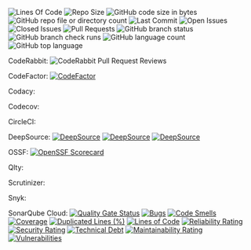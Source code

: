 ![Lines Of Code](https://tokei.rs/b1/github/LCSOGthb/AirMerge)
![Repo Size](https://img.shields.io/github/repo-size/LCSOGthb/AirMerge)
![GitHub code size in bytes](https://img.shields.io/github/languages/code-size/LCSOGthb/AirMerge)
![GitHub repo file or directory count](https://img.shields.io/github/directory-file-count/LCSOGthb/AirMerge)
![Last Commit](https://img.shields.io/github/last-commit/LCSOGthb/AirMerge)
![Open Issues](https://img.shields.io/github/issues/LCSOGthb/AirMerge)
![Closed Issues](https://img.shields.io/github/issues-closed/LCSOGthb/AirMerge)
![Pull Requests](https://img.shields.io/github/issues-pr/LCSOGthb/AirMerge)
![GitHub branch status](https://img.shields.io/github/checks-status/LCSOGthb/AirMerge/main)
![GitHub branch check runs](https://img.shields.io/github/check-runs/LCSOGthb/AirMerge/main)
![GitHub language count](https://img.shields.io/github/languages/count/LCSOGthb/AirMerge)
![GitHub top language](https://img.shields.io/github/languages/top/LCSOGthb/AirMerge)

CodeRabbit:
![CodeRabbit Pull Request Reviews](https://img.shields.io/coderabbit/prs/github/LCSOGthb/AirMerge?utm_source=oss&utm_medium=github&utm_campaign=LCSOGthb%2FAirMerge&labelColor=171717&color=FF570A&link=https%3A%2F%2Fcoderabbit.ai&label=CodeRabbit+Reviews)

CodeFactor:
[![CodeFactor](https://www.codefactor.io/repository/github/lcsogthb/airmerge/badge)](https://www.codefactor.io/repository/github/lcsogthb/airmerge)

Codacy:

Codecov:

CircleCI:

DeepSource:
[![DeepSource](https://app.deepsource.com/gh/LCSOGthb/AirMerge.svg/?label=code+coverage&show_trend=true&token=LJ2nOv3l3JsZKovfH9_UbKjd)](https://app.deepsource.com/gh/LCSOGthb/AirMerge/)
[![DeepSource](https://app.deepsource.com/gh/LCSOGthb/AirMerge.svg/?label=active+issues&show_trend=true&token=LJ2nOv3l3JsZKovfH9_UbKjd)](https://app.deepsource.com/gh/LCSOGthb/AirMerge/)
[![DeepSource](https://app.deepsource.com/gh/LCSOGthb/AirMerge.svg/?label=resolved+issues&show_trend=true&token=LJ2nOv3l3JsZKovfH9_UbKjd)](https://app.deepsource.com/gh/LCSOGthb/AirMerge/)

OSSF:
[![OpenSSF Scorecard](https://api.scorecard.dev/projects/github.com/LCSOGthb/AirMerge/badge)](https://scorecard.dev/viewer/?uri=github.com/LCSOGthb/AirMerge)

Qlty:

Scrutinizer:

Snyk:

SonarQube Cloud:
[![Quality Gate Status](https://sonarcloud.io/api/project_badges/measure?project=LCSOGthb_AirMerge&metric=alert_status)](https://sonarcloud.io/summary/new_code?id=LCSOGthb_AirMerge)
[![Bugs](https://sonarcloud.io/api/project_badges/measure?project=LCSOGthb_AirMerge&metric=bugs)](https://sonarcloud.io/summary/new_code?id=LCSOGthb_AirMerge)
[![Code Smells](https://sonarcloud.io/api/project_badges/measure?project=LCSOGthb_AirMerge&metric=code_smells)](https://sonarcloud.io/summary/new_code?id=LCSOGthb_AirMerge)
[![Coverage](https://sonarcloud.io/api/project_badges/measure?project=LCSOGthb_AirMerge&metric=coverage)](https://sonarcloud.io/summary/new_code?id=LCSOGthb_AirMerge)
[![Duplicated Lines (%)](https://sonarcloud.io/api/project_badges/measure?project=LCSOGthb_AirMerge&metric=duplicated_lines_density)](https://sonarcloud.io/summary/new_code?id=LCSOGthb_AirMerge)
[![Lines of Code](https://sonarcloud.io/api/project_badges/measure?project=LCSOGthb_AirMerge&metric=ncloc)](https://sonarcloud.io/summary/new_code?id=LCSOGthb_AirMerge)
[![Reliability Rating](https://sonarcloud.io/api/project_badges/measure?project=LCSOGthb_AirMerge&metric=reliability_rating)](https://sonarcloud.io/summary/new_code?id=LCSOGthb_AirMerge)
[![Security Rating](https://sonarcloud.io/api/project_badges/measure?project=LCSOGthb_AirMerge&metric=security_rating)](https://sonarcloud.io/summary/new_code?id=LCSOGthb_AirMerge)
[![Technical Debt](https://sonarcloud.io/api/project_badges/measure?project=LCSOGthb_AirMerge&metric=sqale_index)](https://sonarcloud.io/summary/new_code?id=LCSOGthb_AirMerge)
[![Maintainability Rating](https://sonarcloud.io/api/project_badges/measure?project=LCSOGthb_AirMerge&metric=sqale_rating)](https://sonarcloud.io/summary/new_code?id=LCSOGthb_AirMerge)
[![Vulnerabilities](https://sonarcloud.io/api/project_badges/measure?project=LCSOGthb_AirMerge&metric=vulnerabilities)](https://sonarcloud.io/summary/new_code?id=LCSOGthb_AirMerge)
